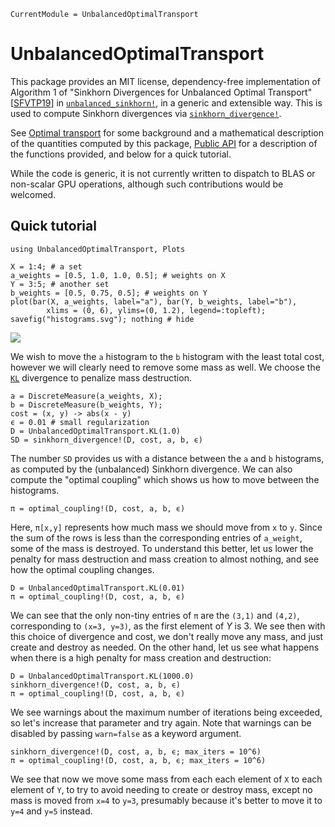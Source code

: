 ```@meta
CurrentModule = UnbalancedOptimalTransport
```

# UnbalancedOptimalTransport

This package provides an MIT license, dependency-free implementation of
Algorithm 1 of "Sinkhorn Divergences for Unbalanced Optimal Transport"
[[SFVTP19](@ref)] in [`unbalanced_sinkhorn!`](@ref), in a generic and extensible
way. This is used to compute Sinkhorn divergences via
[`sinkhorn_divergence!`](@ref).

See [Optimal transport](@ref) for some background and a mathematical description
of the quantities computed by this package, [Public API](@ref) for a description
of the functions provided, and below for a quick tutorial.

While the code is generic, it is not currently written to dispatch to BLAS or
non-scalar GPU operations, although such contributions would be welcomed.

## Quick tutorial

```@repl 1
using UnbalancedOptimalTransport, Plots

X = 1:4; # a set
a_weights = [0.5, 1.0, 1.0, 0.5]; # weights on X
Y = 3:5; # another set
b_weights = [0.5, 0.75, 0.5]; # weights on Y
plot(bar(X, a_weights, label="a"), bar(Y, b_weights, label="b"),
        xlims = (0, 6), ylims=(0, 1.2), legend=:topleft);
savefig("histograms.svg"); nothing # hide
```

![](histograms.svg)

We wish to move the `a` histogram to the `b` histogram with the least total
cost, however we will clearly need to remove some mass as well. We choose the
[`KL`](@ref) divergence to penalize mass destruction.

```@repl 1
a = DiscreteMeasure(a_weights, X);
b = DiscreteMeasure(b_weights, Y);
cost = (x, y) -> abs(x - y)
ϵ = 0.01 # small regularization
D = UnbalancedOptimalTransport.KL(1.0)
SD = sinkhorn_divergence!(D, cost, a, b, ϵ)
```

The number `SD` provides us with a distance between the `a` and `b` histograms,
as computed by the (unbalanced) Sinkhorn divergence. We can also compute the
"optimal coupling" which shows us how to move between the histograms.

```@repl 1
π = optimal_coupling!(D, cost, a, b, ϵ)
```

Here, `π[x,y]` represents how much mass we should move from `x` to `y`. Since
the sum of the rows is less than the corresponding entries of `a_weight`, some
of the mass is destroyed. To understand this better, let us lower the penalty
for mass destruction and mass creation to almost nothing, and see how the
optimal coupling changes.

```@repl 1
D = UnbalancedOptimalTransport.KL(0.01)
π = optimal_coupling!(D, cost, a, b, ϵ)
```

We can see that the only non-tiny entries of `π` are the `(3,1)` and `(4,2)`,
corresponding to `(x=3, y=3)`, as the first element of $Y$ is $3$. We see then
with this choice of divergence and cost, we don't really move any mass, and just
create and destroy as needed. On the other hand, let us see what happens when
there is a high penalty for mass creation and destruction:

```@repl 1
D = UnbalancedOptimalTransport.KL(1000.0)
sinkhorn_divergence!(D, cost, a, b, ϵ)
π = optimal_coupling!(D, cost, a, b, ϵ)
```

We see warnings about the maximum number of
iterations being exceeded, so let's increase that parameter and try again. Note
that warnings can be disabled by passing `warn=false` as a keyword argument.

```@repl 1
sinkhorn_divergence!(D, cost, a, b, ϵ; max_iters = 10^6)
π = optimal_coupling!(D, cost, a, b, ϵ; max_iters = 10^6)
```

We see that now we move some mass from each each element of `X` to each element
of `Y`, to try to avoid needing to create or destroy mass, except no mass is
moved from `x=4` to `y=3`, presumably because it's better to move it to `y=4`
and `y=5` instead.
